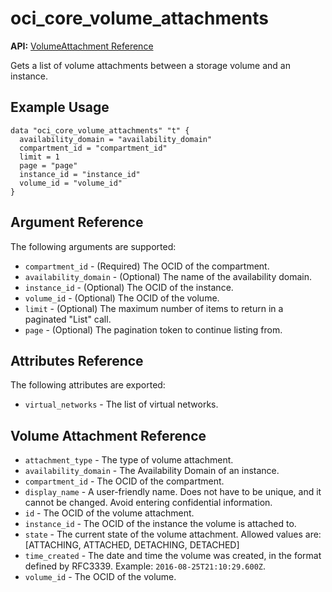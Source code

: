 # oci\_core\_volume\_attachments

**API:** [VolumeAttachment Reference][36b19aa7]

  [36b19aa7]: https://docs.us-phoenix-1.oraclecloud.com/api/#/en/iaas/20160918/VolumeAttachment/ "VolumeAttachmentReference"

Gets a list of volume attachments between a storage volume and an instance.

## Example Usage

```
data "oci_core_volume_attachments" "t" {
  availability_domain = "availability_domain"
  compartment_id = "compartment_id"
  limit = 1
  page = "page"
  instance_id = "instance_id"
  volume_id = "volume_id"
}
```

## Argument Reference

The following arguments are supported:

* `compartment_id` - (Required) The OCID of the compartment.
* `availability_domain` - (Optional) The name of the availability domain.
* `instance_id` - (Optional) The OCID of the instance.
* `volume_id` - (Optional) The OCID of the volume.
* `limit` - (Optional) The maximum number of items to return in a paginated "List" call.
* `page` - (Optional) The pagination token to continue listing from.


## Attributes Reference

The following attributes are exported:

* `virtual_networks` - The list of virtual networks.

## Volume Attachment Reference
* `attachment_type` - The type of volume attachment.
* `availability_domain` - The Availability Domain of an instance.
* `compartment_id` - The OCID of the compartment.
* `display_name` - A user-friendly name. Does not have to be unique, and it cannot be changed. Avoid entering confidential information.
* `id` - The OCID of the volume attachment.
* `instance_id` - The OCID of the instance the volume is attached to.
* `state` - The current state of the volume attachment. Allowed values are: [ATTACHING, ATTACHED, DETACHING, DETACHED]
* `time_created` - The date and time the volume was created, in the format defined by RFC3339.  Example: `2016-08-25T21:10:29.600Z`.
* `volume_id` - The OCID of the volume.
